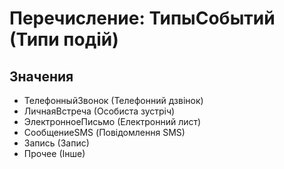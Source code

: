 ﻿# Перечисление: ТипыСобытий (Типи подій)

## Значения

- ТелефонныйЗвонок (Телефонний дзвінок)
- ЛичнаяВстреча (Особиста зустріч)
- ЭлектронноеПисьмо (Електронний лист)
- СообщениеSMS (Повідомлення SMS)
- Запись (Запис)
- Прочее (Інше)

